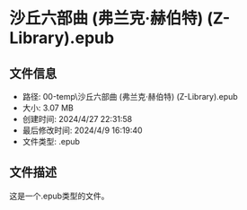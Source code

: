 ﻿# 沙丘六部曲 (弗兰克·赫伯特) (Z-Library).epub

## 文件信息
- 路径: 00-temp\沙丘六部曲 (弗兰克·赫伯特) (Z-Library).epub
- 大小: 3.07 MB
- 创建时间: 2024/4/27 22:31:58
- 最后修改时间: 2024/4/9 16:19:40
- 文件类型: .epub

## 文件描述
这是一个.epub类型的文件。


